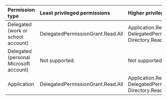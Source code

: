 |Permission type|Least privileged permissions|Higher privileged permissions|
|:---|:---|:---|
|Delegated (work or school account)|DelegatedPermissionGrant.Read.All|Application.Read.All, Directory.Read.All, DelegatedPermissionGrant.ReadWrite.All, Directory.ReadWrite.All|
|Delegated (personal Microsoft account)|Not supported.|Not supported.|
|Application|DelegatedPermissionGrant.Read.All|Application.Read.All, Directory.Read.All, DelegatedPermissionGrant.ReadWrite.All, Directory.ReadWrite.All|